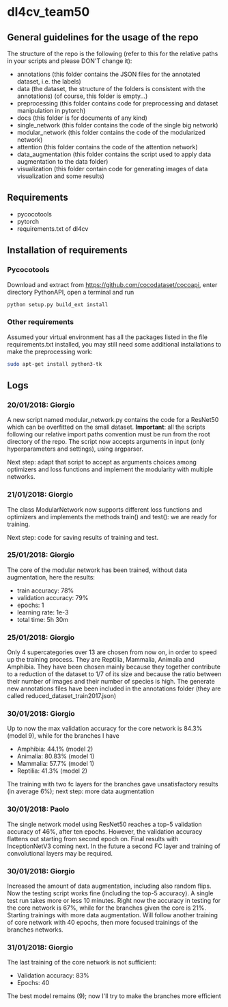 # dl4cv_team50

## General guidelines for the usage of the repo
The structure of the repo is the following (refer to this for the relative paths in your scripts and please DON'T change it):
* annotations (this folder contains the JSON files for the annotated dataset, i.e. the labels)
* data (the dataset, the structure of the folders is consistent with the annotations) (of course, this folder is empty...)
* preprocessing (this folder contains code for preprocessing and dataset manipulation in pytorch)
* docs (this folder is for documents of any kind)
* single_network (this folder contains the code of the single big network)
* modular_network (this folder contains the code of the modularized network)
* attention (this folder contains the code of the attention network)
* data_augmentation (this folder contains the script used to apply data augmentation to the data folder)
* visualization (this folder contain code for generating images of data visualization and some results)

## Requirements
* pycocotools
* pytorch
* requirements.txt of dl4cv

## Installation of requirements
### Pycocotools
Download and extract from https://github.com/cocodataset/cocoapi, enter directory PythonAPI, open a terminal and run
```sh
python setup.py build_ext install
```
### Other requirements

Assumed your virtual environment has all the packages listed in the file requirements.txt installed, you may still need some additional installations to make the preprocessing work:
```sh
sudo apt-get install python3-tk
```

## Logs
### 20/01/2018: Giorgio
A new script named modular_network.py contains the code for a ResNet50 which can be overfitted on the small dataset.
**Important**: all the scripts following our relative import paths convention must be run from the root directory of the repo.
The script now accepts arguments in input (only hyperparameters and settings), using argparser.

Next step: adapt that script to accept as arguments choices among optimizers and loss functions and implement the modularity with multiple networks.

### 21/01/2018: Giorgio
The class ModularNetwork now supports different loss functions and optimizers and implements the methods train() and test(): we are ready for training.

Next step: code for saving results of training and test.

### 25/01/2018: Giorgio
The core of the modular network has been trained, without data augmentation, here the results:
* train accuracy: 78%
* validation accuracy: 79%
* epochs: 1
* learning rate: 1e-3
* total time: 5h 30m

### 25/01/2018: Giorgio
Only 4 supercategories over 13 are chosen from now on, in order to speed up the training process. They are Reptilia, Mammalia, Animalia and Amphibia.
They have been chosen mainly because they together contribute to a reduction of the dataset to 1/7 of its size and because the ratio between their number of images and their number of species is high.
The generate new annotations files have been included in the annotations folder (they are called reduced_dataset_train2017.json)

### 30/01/2018: Giorgio
Up to now the max validation accuracy for the core network is 84.3% (model 9), while for the branches I have
* Amphibia: 44.1% (model 2)
* Animalia: 80.83% (model 1)
* Mammalia: 57.7% (model 1)
* Reptilia: 41.3% (model 2)

The training with two fc layers for the branches gave unsatisfactory results (in average 6%); next step: more data augmentation

### 30/01/2018: Paolo
The single network model using ResNet50 reaches a top-5 validation accuracy of 46%, after ten epochs. However, the validation accuracy flattens out starting from second epoch on. Final results with InceptionNetV3 coming next. In the future a second FC layer and training of convolutional layers may be required.

### 30/01/2018: Giorgio
Increased the amount of data augmentation, including also random flips. Now the testing script works fine (including the top-5 accuracy).
A single test run takes more or less 10 minutes. Right now the accuracy in testing for the core network is 67%, while for the branches given
the core is 21%. Starting trainings with more data augmentation. Will follow another training of core network with 40 epochs, then more focused trainings of the
branches networks.

### 31/01/2018: Giorgio
The last training of the core network is not sufficient:
* Validation accuracy: 83%
* Epochs: 40

The best model remains (9); now I'll try to make the branches more efficient